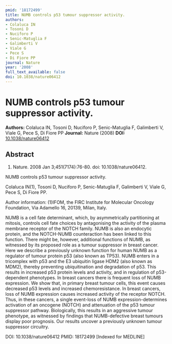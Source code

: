 ```yaml
---
pmid: '18172499'
title: NUMB controls p53 tumour suppressor activity.
authors:
- Colaluca IN
- Tosoni D
- Nuciforo P
- Senic-Matuglia F
- Galimberti V
- Viale G
- Pece S
- Di Fiore PP
journal: Nature
year: '2008'
full_text_available: false
doi: 10.1038/nature06412
---
```


# NUMB controls p53 tumour suppressor activity.
**Authors:** Colaluca IN, Tosoni D, Nuciforo P, Senic-Matuglia F, Galimberti V, Viale G, Pece S, Di Fiore PP
**Journal:** Nature (2008)
**DOI:** [10.1038/nature06412](https://doi.org/10.1038/nature06412)

## Abstract

1. Nature. 2008 Jan 3;451(7174):76-80. doi: 10.1038/nature06412.

NUMB controls p53 tumour suppressor activity.

Colaluca IN(1), Tosoni D, Nuciforo P, Senic-Matuglia F, Galimberti V, Viale G, 
Pece S, Di Fiore PP.

Author information:
(1)IFOM, the FIRC Institute for Molecular Oncology Foundation, Via Adamello 16, 
20139, Milan, Italy.

NUMB is a cell fate determinant, which, by asymmetrically partitioning at 
mitosis, controls cell fate choices by antagonising the activity of the plasma 
membrane receptor of the NOTCH family. NUMB is also an endocytic protein, and 
the NOTCH-NUMB counteraction has been linked to this function. There might be, 
however, additional functions of NUMB, as witnessed by its proposed role as a 
tumour suppressor in breast cancer. Here we describe a previously unknown 
function for human NUMB as a regulator of tumour protein p53 (also known as 
TP53). NUMB enters in a tricomplex with p53 and the E3 ubiquitin ligase HDM2 
(also known as MDM2), thereby preventing ubiquitination and degradation of p53. 
This results in increased p53 protein levels and activity, and in regulation of 
p53-dependent phenotypes. In breast cancers there is frequent loss of NUMB 
expression. We show that, in primary breast tumour cells, this event causes 
decreased p53 levels and increased chemoresistance. In breast cancers, loss of 
NUMB expression causes increased activity of the receptor NOTCH. Thus, in these 
cancers, a single event-loss of NUMB expression-determines activation of an 
oncogene (NOTCH) and attenuation of the p53 tumour suppressor pathway. 
Biologically, this results in an aggressive tumour phenotype, as witnessed by 
findings that NUMB-defective breast tumours display poor prognosis. Our results 
uncover a previously unknown tumour suppressor circuitry.

DOI: 10.1038/nature06412
PMID: 18172499 [Indexed for MEDLINE]
